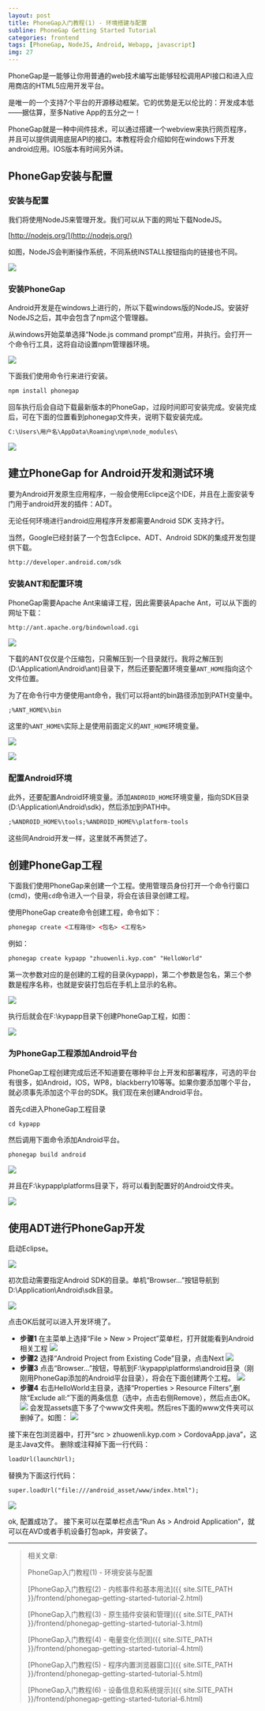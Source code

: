 ```yaml
---
layout: post
title: PhoneGap入门教程(1) - 环境搭建与配置
subline: PhoneGap Getting Started Tutorial
categories: frontend
tags: [PhoneGap, NodeJS, Android, Webapp, javascript]
img: 27
---
```


PhoneGap是一能够让你用普通的web技术编写出能够轻松调用API接口和进入应用商店的HTML5应用开发平台。

是唯一的一个支持7个平台的开源移动框架。它的优势是无以伦比的：开发成本低——据估算，至多Native App的五分之一！

PhoneGap就是一种中间件技术，可以通过搭建一个webview来执行网页程序，并且可以提供调用底层API的接口。本教程将会介绍如何在windows下开发android应用。IOS版本有时间另外讲。

## PhoneGap安装与配置

### 安装与配置

我们将使用NodeJS来管理开发。我们可以从下面的网址下载NodeJS。

[http://nodejs.org/](http://nodejs.org/)

如图，NodeJS会判断操作系统，不同系统INSTALL按钮指向的链接也不同。

![][img1]

### 安装PhoneGap

Android开发是在windows上进行的，所以下载windows版的NodeJS。安装好NodeJS之后，其中会包含了npm这个管理器。

从windows开始菜单选择“Node.js command prompt”应用，并执行。会打开一个命令行工具，这将自动设置npm管理器环境。

![][img2]

下面我们使用命令行来进行安装。

```html
npm install phonegap
```

回车执行后会自动下载最新版本的PhoneGap，过段时间即可安装完成。安装完成后，可在下面的位置看到phonegap文件夹，说明下载安装完成。

```html
C:\Users\用户名\AppData\Roaming\npm\node_modules\
```

![][img3]

## 建立PhoneGap for Android开发和测试环境

要为Android开发原生应用程序，一般会使用Eclipce这个IDE，并且在上面安装专门用于android开发的插件：ADT。

无论任何环境进行android应用程序开发都需要Android SDK 支持才行。

当然，Google已经封装了一个包含Eclipce、ADT、Android SDK的集成开发包提供下载。

```html
http://developer.android.com/sdk
```

### 安装ANT和配置环境

PhoneGap需要Apache Ant来编译工程，因此需要装Apache Ant，可以从下面的网址下载：

```html
http://ant.apache.org/bindownload.cgi
```

![][img4]

下载的ANT仅仅是个压缩包，只需解压到一个目录就行。我将之解压到(D:\Application\Android\ant)目录下，然后还要配置环境变量`ANT_HOME`指向这个文件位置。

为了在命令行中方便使用ant命令，我们可以将ant的bin路径添加到PATH变量中。

```html
;%ANT_HOME%\bin
```

这里的`%ANT_HOME%`实际上是使用前面定义的`ANT_HOME`环境变量。

![][img5]

![][img6]

### 配置Android环境

此外，还要配置Android环境变量。添加`ANDROID_HOME`环境变量，指向SDK目录(D:\Application\Android\sdk)，然后添加到PATH中。

```html
;%ANDROID_HOME%\tools;%ANDROID_HOME%\platform-tools
```

这些同Android开发一样，这里就不再赘述了。

## 创建PhoneGap工程

下面我们使用PhoneGap来创建一个工程。使用管理员身份打开一个命令行窗口(cmd)，使用`cd`命令进入一个目录，将会在该目录创建工程。

使用PhoneGap create命令创建工程，命令如下：

```html
phonegap create <工程路径> <包名> <工程名>
```

例如：

```html
phonegap create kypapp "zhuowenli.kyp.com" "HelloWorld"
```

第一次参数对应的是创建的工程的目录(kypapp)，第二个参数是包名，第三个参数是程序名称，也就是安装打包后在手机上显示的名称。

![][img7]

执行后就会在F:\kypapp目录下创建PhoneGap工程，如图：

![][img8]

### 为PhoneGap工程添加Android平台

PhoneGap工程创建完成后还不知道要在哪种平台上开发和部署程序，可选的平台有很多，如Android，IOS，WP8，blackberry10等等。如果你要添加哪个平台，就必须事先添加这个平台的SDK。我们现在来创建Android平台。

首先cd进入PhoneGap工程目录

```html
cd kypapp
```

然后调用下面命令添加Android平台。

```html
phonegap build android
```

![][img9]

并且在F:\kypapp\platforms目录下，将可以看到配置好的Android文件夹。

![][img10]

## 使用ADT进行PhoneGap开发

启动Eclipse。

![][img11]

初次启动需要指定Android SDK的目录。单机“Browser...”按钮导航到D:\Application\Android\sdk目录。

![][img12]

点击OK后就可以进入开发环境了。

- **步骤1**  在主菜单上选择“File > New > Project”菜单栏，打开就能看到Android相关工程
  ![][img13]
- **步骤2**  选择“Android Project from Existing Code”目录，点击Next
  ![][img14]
- **步骤3**  点击“Browser...”按钮，导航到F:\kypapp\platforms\android目录（刚刚用PhoneGap添加的Android平台目录），将会在下面创建两个工程。
  ![][img15]
- **步骤4**  右击HelloWorld主目录，选择“Properties > Resource Filters”,删除“Exclude all:”下面的两条信息（选中，点击右侧Remove），然后点击OK。
  ![][img16]
  会发现assets底下多了个www文件夹啦。然后res下面的www文件夹可以删掉了。如图：
  ![][img17]

接下来在包浏览器中，打开“src > zhuowenli.kyp.com > CordovaApp.java”，这是主Java文件。
删除或注释掉下面一行代码：

```html
loadUrl(launchUrl);
```

替换为下面这行代码：

```html
super.loadUrl("file:///android_asset/www/index.html");
```

![][img18]

ok, 配置成功了。 接下来可以在菜单栏点击“Run As > Android Application”，就可以在AVD或者手机设备打包apk，并安装了。

[img1]: https://st-qn.gittt.cn/2015/01/31/1.png
[img2]: https://st-qn.gittt.cn/2015/01/31/2.png
[img3]: https://st-qn.gittt.cn/2015/01/31/3.png
[img4]: https://st-qn.gittt.cn/2015/01/31/4.png
[img5]: https://st-qn.gittt.cn/2015/01/31/5.png
[img6]: https://st-qn.gittt.cn/2015/01/31/6.png
[img7]: https://st-qn.gittt.cn/2015/01/31/7.png
[img8]: https://st-qn.gittt.cn/2015/01/31/8.png
[img9]: https://st-qn.gittt.cn/2015/01/31/9.png
[img10]: https://st-qn.gittt.cn/2015/01/31/10.png
[img11]: https://st-qn.gittt.cn/2015/01/31/11.png
[img12]: https://st-qn.gittt.cn/2015/01/31/12.png
[img13]: https://st-qn.gittt.cn/2015/01/31/13.png
[img14]: https://st-qn.gittt.cn/2015/01/31/14.png
[img15]: https://st-qn.gittt.cn/2015/01/31/15.png
[img16]: https://st-qn.gittt.cn/2015/01/31/16.png
[img17]: https://st-qn.gittt.cn/2015/01/31/17.png
[img18]: https://st-qn.gittt.cn/2015/01/31/18.png

---------

> 相关文章:
>
> PhoneGap入门教程(1) - 环境安装与配置
>
> [PhoneGap入门教程(2) - 内核事件和基本用法]({{ site.SITE_PATH }}/frontend/phonegap-getting-started-tutorial-2.html)
>
> [PhoneGap入门教程(3) - 原生插件安装和管理]({{ site.SITE_PATH }}/frontend/phonegap-getting-started-tutorial-3.html)
>
> [PhoneGap入门教程(4) - 电量变化侦测]({{ site.SITE_PATH }}/frontend/phonegap-getting-started-tutorial-4.html)
>
> [PhoneGap入门教程(5) - 程序内置浏览器窗口]({{ site.SITE_PATH }}/frontend/phonegap-getting-started-tutorial-5.html)
>
> [PhoneGap入门教程(6) - 设备信息和系统提示]({{ site.SITE_PATH }}/frontend/phonegap-getting-started-tutorial-6.html)
